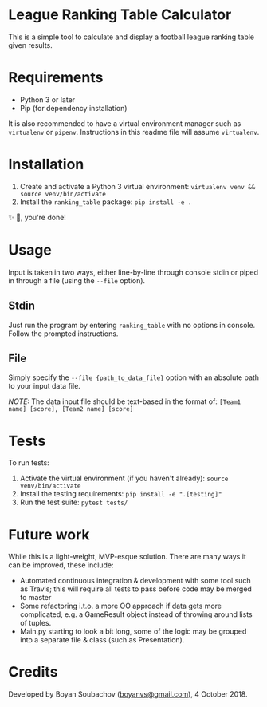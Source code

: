 # League Ranking Table Calculator

This is a simple tool to calculate and display a football league ranking table given results.

# Requirements

* Python 3 or later
* Pip (for dependency installation)

It is also recommended to have a virtual environment manager such as `virtualenv` or `pipenv`.
Instructions in this readme file will assume `virtualenv`.

# Installation

1. Create and activate a Python 3 virtual environment: ```virtualenv venv && source venv/bin/activate```
1. Install the `ranking_table` package: ```pip install -e .```

✨ 🍰, you're done!


# Usage

Input is taken in two ways, either line-by-line through console stdin or piped in through a file (using the `--file` option).

## Stdin

Just run the program by entering `ranking_table` with no options in console. Follow the prompted instructions.

## File

Simply specify the `--file {path_to_data_file}` option with an absolute path to your input data file.

_NOTE:_ The data input file should be text-based in the format of: `[Team1 name] [score], [Team2 name] [score]`

# Tests

To run tests:
1. Activate the virtual environment (if you haven't already): `source venv/bin/activate`
1. Install the testing requirements: `pip install -e ".[testing]"`
1. Run the test suite: `pytest tests/`

# Future work

While this is a light-weight, MVP-esque solution. There are many ways it can be improved, these include:
* Automated continuous integration & development with some tool such as Travis; this will require all tests to pass before code may be merged to master
* Some refactoring i.t.o. a more OO approach if data gets more complicated, e.g. a GameResult object instead of throwing around lists of tuples.
* Main.py starting to look a bit long, some of the logic may be grouped into a separate file & class (such as Presentation).

# Credits

Developed by Boyan Soubachov (boyanvs@gmail.com), 4 October 2018.
